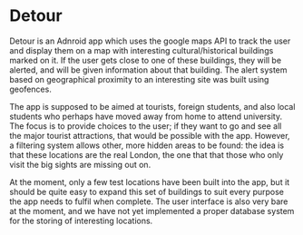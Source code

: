 # Detour
Detour is an Adnroid app which uses the google maps API to track the user and display them on a map with interesting cultural/historical buildings marked on it. If the user gets close to one of these buildings, they will be alerted, and will be given information about that building. The alert system based on geographical proximity to an interesting site was built using geofences.

The app is supposed to be aimed at tourists, foreign students, and also local students who perhaps have moved away from home to attend university. The focus is to provide choices to the user; if they want to go and see all the major tourist attractions, that would be possible with the app. However, a filtering system allows other, more hidden areas to be found: the idea is that these locations are the real London, the one that that those who only visit the big sights are missing out on.

At the moment, only a few test locations have been built into the app, but it should be quite easy to expand this set of buildings to suit every purpose the app needs to fulfil when complete. The user interface is also very bare at the moment, and we have not yet implemented a proper database system for the storing of interesting locations.
 

